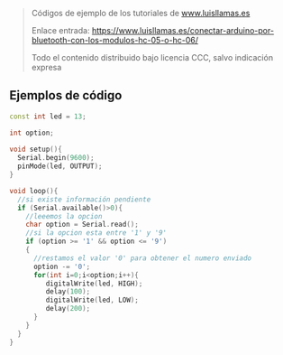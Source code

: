 > Códigos de ejemplo de los tutoriales de www.luisllamas.es
>
> Enlace entrada: https://www.luisllamas.es/conectar-arduino-por-bluetooth-con-los-modulos-hc-05-o-hc-06/
>
> Todo el contenido distribuido bajo licencia CCC, salvo indicación expresa

## Ejemplos de código
```cpp
const int led = 13;

int option;
 
void setup(){
  Serial.begin(9600);
  pinMode(led, OUTPUT); 
}

void loop(){
  //si existe información pendiente
  if (Serial.available()>0){
    //leeemos la opcion
    char option = Serial.read();
    //si la opcion esta entre '1' y '9'
    if (option >= '1' && option <= '9')
    {
      //restamos el valor '0' para obtener el numero enviado
      option -= '0';
      for(int i=0;i<option;i++){
         digitalWrite(led, HIGH);
         delay(100);
         digitalWrite(led, LOW);
         delay(200);
      }
    }
  }
}
```


